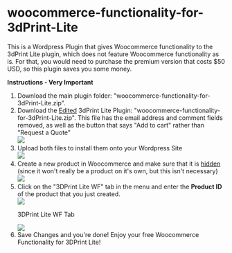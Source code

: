 # woocommerce-functionality-for-3dPrint-Lite
This is a Wordpress Plugin that gives Woocommerce functionality to the 3dPrint Lite plugin, which does not feature Woocommerce functionality as is. For that, you would need to purchase the premium version that costs $50 USD, so this plugin saves you some money.

<b>Instructions - Very Important</b>
<ol>
  <li>Download the main plugin folder: "woocommerce-functionality-for-3dPrint-Lite.zip".</li>
  <li>Download the <u>Edited</u> 3dPrint Lite Plugin: "woocommerce-functionality-for-3dPrint-Lite.zip". This file has the email address and comment fields removed, as well as the button that says "Add to cart" rather than "Request a Quote"<br><img src="https://i.imgur.com/OcJMRYD.png"></li>
  <li>Upload both files to install them onto your Wordpress Site<br><img src="https://www.wonderplugin.com/wp-content/uploads/2018/02/Upload-plugin.png"></li>
  <li>Create a new product in Woocommerce and make sure that it is <a href="https://pluginrepublic.com/woocommerce-hidden-products/">hidden</a> (since it won't really be a product on it's own, but this isn't necessary)<br><img src="https://docs.woocommerce.com/wp-content/uploads/2017/06/woocommerce-importer-exporter.png"></li>
  <li>Click on the "3DPrint Lite WF" tab in the menu and enter the <b>Product ID</b> of the product that you just created.</li>
  <img src="https://slocumthemes.com/wp-content/uploads/2014/07/find-product-id-woocommerce.jpg">
  <p>3DPrint Lite WF Tab</p>
  <img src="https://i.imgur.com/Md5TTqV.png">
  <li>Save Changes and you're done! Enjoy your free Woocommerce Functionality for 3DPrint Lite!</li>
</ol>
